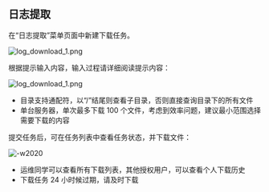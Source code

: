 ## 日志提取

在“日志提取”菜单页面中新建下载任务。

![log_download_1.png](../media/log_download_5.png)

根据提示输入内容，输入过程请详细阅读提示内容：

![log_download_1.png](../media/log_download_6.png)

- 目录支持通配符，以“/”结尾则查看子目录，否则直接查询目录下的所有文件
- 单台服务器，单次最多下载 100 个文件，考虑到效率问题，建议最小范围选择需要下载的内容

提交任务后，可在任务列表中查看任务状态，并下载文件：

![-w2020](media/16049182688454.jpg)

- 运维同学可以查看所有下载列表，其他授权用户，可以查看个人下载历史
- 下载任务 24 小时候过期，请及时下载

